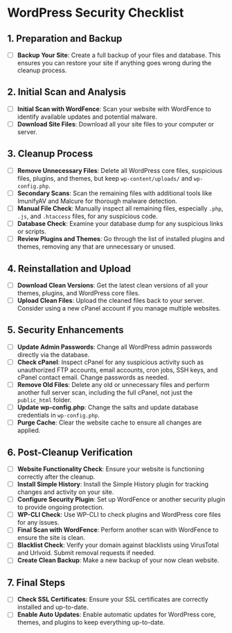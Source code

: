 # WordPress Security Checklist

## 1. Preparation and Backup

- [ ] **Backup Your Site**: Create a full backup of your files and database. This ensures you can restore your site if anything goes wrong during the cleanup process.

## 2. Initial Scan and Analysis

- [ ] **Initial Scan with WordFence**: Scan your website with WordFence to identify available updates and potential malware.
- [ ] **Download Site Files**: Download all your site files to your computer or server.

## 3. Cleanup Process

- [ ] **Remove Unnecessary Files**: Delete all WordPress core files, suspicious files, plugins, and themes, but keep `wp-content/uploads/` and `wp-config.php`.
- [ ] **Secondary Scans**: Scan the remaining files with additional tools like ImunifyAV and Malcure for thorough malware detection.
- [ ] **Manual File Check**: Manually inspect all remaining files, especially `.php`, `.js`, and `.htaccess` files, for any suspicious code.
- [ ] **Database Check**: Examine your database dump for any suspicious links or scripts.
- [ ] **Review Plugins and Themes**: Go through the list of installed plugins and themes, removing any that are unnecessary or unused.

## 4. Reinstallation and Upload

- [ ] **Download Clean Versions**: Get the latest clean versions of all your themes, plugins, and WordPress core files.
- [ ] **Upload Clean Files**: Upload the cleaned files back to your server. Consider using a new cPanel account if you manage multiple websites.

## 5. Security Enhancements

- [ ] **Update Admin Passwords**: Change all WordPress admin passwords directly via the database.
- [ ] **Check cPanel**: Inspect cPanel for any suspicious activity such as unauthorized FTP accounts, email accounts, cron jobs, SSH keys, and cPanel contact email. Change passwords as needed.
- [ ] **Remove Old Files**: Delete any old or unnecessary files and perform another full server scan, including the full cPanel, not just the `public_html` folder.
- [ ] **Update wp-config.php**: Change the salts and update database credentials in `wp-config.php`.
- [ ] **Purge Cache**: Clear the website cache to ensure all changes are applied.

## 6. Post-Cleanup Verification

- [ ] **Website Functionality Check**: Ensure your website is functioning correctly after the cleanup.
- [ ] **Install Simple History**: Install the Simple History plugin for tracking changes and activity on your site.
- [ ] **Configure Security Plugin**: Set up WordFence or another security plugin to provide ongoing protection.
- [ ] **WP-CLI Check**: Use WP-CLI to check plugins and WordPress core files for any issues.
- [ ] **Final Scan with WordFence**: Perform another scan with WordFence to ensure the site is clean.
- [ ] **Blacklist Check**: Verify your domain against blacklists using VirusTotal and Urlvoid. Submit removal requests if needed.
- [ ] **Create Clean Backup**: Make a new backup of your now clean website.

## 7. Final Steps

- [ ] **Check SSL Certificates**: Ensure your SSL certificates are correctly installed and up-to-date.
- [ ] **Enable Auto Updates**: Enable automatic updates for WordPress core, themes, and plugins to keep everything up-to-date.
